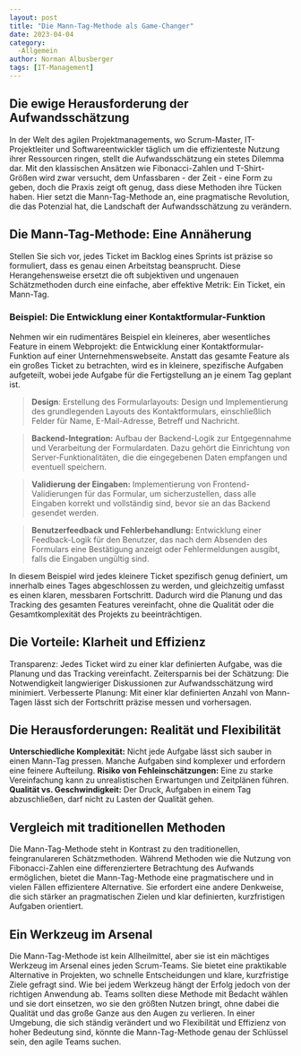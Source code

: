 ```yaml
---
layout: post
title: "Die Mann-Tag-Methode als Game-Changer"
date: 2023-04-04
category:
  -Allgemein
author: Norman Albusberger
tags: [IT-Management]
---
```

## Die ewige Herausforderung der Aufwandsschätzung

In der Welt des agilen Projektmanagements, wo Scrum-Master, IT-Projektleiter und Softwareentwickler täglich um die effizienteste Nutzung ihrer Ressourcen ringen, stellt die Aufwandsschätzung ein stetes Dilemma dar. Mit den klassischen Ansätzen wie Fibonacci-Zahlen und T-Shirt-Größen wird zwar versucht, dem Unfassbaren - der Zeit - eine Form zu geben, doch die Praxis zeigt oft genug, dass diese Methoden ihre Tücken haben. Hier setzt die Mann-Tag-Methode an, eine pragmatische Revolution, die das Potenzial hat, die Landschaft der Aufwandsschätzung zu verändern.

## Die Mann-Tag-Methode: Eine Annäherung

Stellen Sie sich vor, jedes Ticket im Backlog eines Sprints ist präzise so formuliert, dass es genau einen Arbeitstag beansprucht. Diese Herangehensweise ersetzt die oft subjektiven und ungenauen Schätzmethoden durch eine einfache, aber effektive Metrik: Ein Ticket, ein Mann-Tag.



### Beispiel: Die Entwicklung einer Kontaktformular-Funktion
 Nehmen wir ein rudimentäres Beispiel ein kleineres, aber wesentliches Feature in einem Webprojekt: die Entwicklung einer Kontaktformular-Funktion auf einer Unternehmenswebseite. Anstatt das gesamte Feature als ein großes Ticket zu betrachten, wird es in kleinere, spezifische Aufgaben aufgeteilt, wobei jede Aufgabe für die Fertigstellung an je einem Tag geplant ist.

> **Design**: Erstellung des Formularlayouts: Design und Implementierung des grundlegenden Layouts des Kontaktformulars, einschließlich Felder für Name, E-Mail-Adresse, Betreff und Nachricht.

> **Backend-Integration:** Aufbau der Backend-Logik zur Entgegennahme und Verarbeitung der Formulardaten. Dazu gehört die Einrichtung von Server-Funktionalitäten, die die eingegebenen Daten empfangen und eventuell speichern.

> **Validierung der Eingaben:** Implementierung von Frontend-Validierungen für das Formular, um sicherzustellen, dass alle Eingaben korrekt und vollständig sind, bevor sie an das Backend gesendet werden.

> **Benutzerfeedback und Fehlerbehandlung:** Entwicklung einer Feedback-Logik für den Benutzer, das nach dem Absenden des Formulars eine Bestätigung anzeigt oder Fehlermeldungen ausgibt, falls die Eingaben ungültig sind.

In diesem Beispiel wird jedes kleinere Ticket spezifisch genug definiert, um innerhalb eines Tages abgeschlossen zu werden, und gleichzeitig umfasst es einen klaren, messbaren Fortschritt. Dadurch wird die Planung und das Tracking des gesamten Features vereinfacht, ohne die Qualität oder die Gesamtkomplexität des Projekts zu beeinträchtigen.

## Die Vorteile: Klarheit und Effizienz

Transparenz: Jedes Ticket wird zu einer klar definierten Aufgabe, was die Planung und das Tracking vereinfacht.
Zeitersparnis bei der Schätzung: Die Notwendigkeit langwieriger Diskussionen zur Aufwandsschätzung wird minimiert.
Verbesserte Planung: Mit einer klar definierten Anzahl von Mann-Tagen lässt sich der Fortschritt präzise messen und vorhersagen.

## Die Herausforderungen: Realität und Flexibilität

**Unterschiedliche Komplexität:** Nicht jede Aufgabe lässt sich sauber in einen Mann-Tag pressen. Manche Aufgaben sind komplexer und erfordern eine feinere Aufteilung.
**Risiko von Fehleinschätzungen:** Eine zu starke Vereinfachung kann zu unrealistischen Erwartungen und Zeitplänen führen.
**Qualität vs. Geschwindigkeit:** Der Druck, Aufgaben in einem Tag abzuschließen, darf nicht zu Lasten der Qualität gehen.

## Vergleich mit traditionellen Methoden
Die Mann-Tag-Methode steht in Kontrast zu den traditionellen, feingranulareren Schätzmethoden. Während Methoden wie die Nutzung von Fibonacci-Zahlen eine differenziertere Betrachtung des Aufwands ermöglichen, bietet die Mann-Tag-Methode eine pragmatischere und in vielen Fällen effizientere Alternative. Sie erfordert eine andere Denkweise, die sich stärker an pragmatischen Zielen und klar definierten, kurzfristigen Aufgaben orientiert.

## Ein Werkzeug im Arsenal

Die Mann-Tag-Methode ist kein Allheilmittel, aber sie ist ein mächtiges Werkzeug im Arsenal eines jeden Scrum-Teams. Sie bietet eine praktikable Alternative in Projekten, wo schnelle Entscheidungen und klare, kurzfristige Ziele gefragt sind. Wie bei jedem Werkzeug hängt der Erfolg jedoch von der richtigen Anwendung ab. Teams sollten diese Methode mit Bedacht wählen und sie dort einsetzen, wo sie den größten Nutzen bringt, ohne dabei die Qualität und das große Ganze aus den Augen zu verlieren. In einer Umgebung, die sich ständig verändert und wo Flexibilität und Effizienz von hoher Bedeutung sind, könnte die Mann-Tag-Methode genau der Schlüssel sein, den agile Teams suchen.